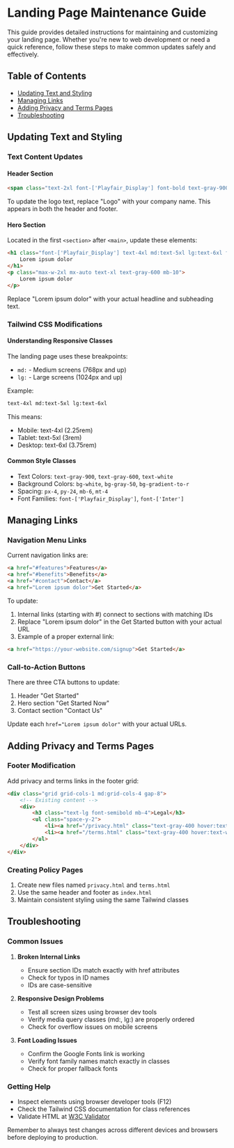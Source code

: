 # Landing Page Maintenance Guide

This guide provides detailed instructions for maintaining and customizing your landing page. Whether you're new to web development or need a quick reference, follow these steps to make common updates safely and effectively.

## Table of Contents
- [Updating Text and Styling](#updating-text-and-styling)
- [Managing Links](#managing-links)
- [Adding Privacy and Terms Pages](#adding-privacy-and-terms-pages)
- [Troubleshooting](#troubleshooting)

## Updating Text and Styling

### Text Content Updates

#### Header Section
```html
<span class="text-2xl font-['Playfair_Display'] font-bold text-gray-900">Logo</span>
```
To update the logo text, replace "Logo" with your company name. This appears in both the header and footer.

#### Hero Section
Located in the first `<section>` after `<main>`, update these elements:
```html
<h1 class="font-['Playfair_Display'] text-4xl md:text-5xl lg:text-6xl font-bold text-gray-900 mb-6 leading-tight">
    Lorem ipsum dolor
</h1>
<p class="max-w-2xl mx-auto text-xl text-gray-600 mb-10">
    Lorem ipsum dolor
</p>
```
Replace "Lorem ipsum dolor" with your actual headline and subheading text.

### Tailwind CSS Modifications

#### Understanding Responsive Classes
The landing page uses these breakpoints:
- `md:` - Medium screens (768px and up)
- `lg:` - Large screens (1024px and up)

Example:
```html
text-4xl md:text-5xl lg:text-6xl
```
This means:
- Mobile: text-4xl (2.25rem)
- Tablet: text-5xl (3rem)
- Desktop: text-6xl (3.75rem)

#### Common Style Classes
- Text Colors: `text-gray-900`, `text-gray-600`, `text-white`
- Background Colors: `bg-white`, `bg-gray-50`, `bg-gradient-to-r`
- Spacing: `px-4`, `py-24`, `mb-6`, `mt-4`
- Font Families: `font-['Playfair_Display']`, `font-['Inter']`

## Managing Links

### Navigation Menu Links
Current navigation links are:
```html
<a href="#features">Features</a>
<a href="#benefits">Benefits</a>
<a href="#contact">Contact</a>
<a href="Lorem ipsum dolor">Get Started</a>
```

To update:
1. Internal links (starting with #) connect to sections with matching IDs
2. Replace "Lorem ipsum dolor" in the Get Started button with your actual URL
3. Example of a proper external link:
```html
<a href="https://your-website.com/signup">Get Started</a>
```

### Call-to-Action Buttons
There are three CTA buttons to update:
1. Header "Get Started"
2. Hero section "Get Started Now"
3. Contact section "Contact Us"

Update each `href="Lorem ipsum dolor"` with your actual URLs.

## Adding Privacy and Terms Pages

### Footer Modification
Add privacy and terms links in the footer grid:
```html
<div class="grid grid-cols-1 md:grid-cols-4 gap-8">
    <!-- Existing content -->
    <div>
        <h3 class="text-lg font-semibold mb-4">Legal</h3>
        <ul class="space-y-2">
            <li><a href="/privacy.html" class="text-gray-400 hover:text-white transition-colors duration-300">Privacy Policy</a></li>
            <li><a href="/terms.html" class="text-gray-400 hover:text-white transition-colors duration-300">Terms of Service</a></li>
        </ul>
    </div>
</div>
```

### Creating Policy Pages
1. Create new files named `privacy.html` and `terms.html`
2. Use the same header and footer as `index.html`
3. Maintain consistent styling using the same Tailwind classes

## Troubleshooting

### Common Issues

1. **Broken Internal Links**
   - Ensure section IDs match exactly with href attributes
   - Check for typos in ID names
   - IDs are case-sensitive

2. **Responsive Design Problems**
   - Test all screen sizes using browser dev tools
   - Verify media query classes (md:, lg:) are properly ordered
   - Check for overflow issues on mobile screens

3. **Font Loading Issues**
   - Confirm the Google Fonts link is working
   - Verify font family names match exactly in classes
   - Check for proper fallback fonts

### Getting Help
- Inspect elements using browser developer tools (F12)
- Check the Tailwind CSS documentation for class references
- Validate HTML at [W3C Validator](https://validator.w3.org/)

Remember to always test changes across different devices and browsers before deploying to production.